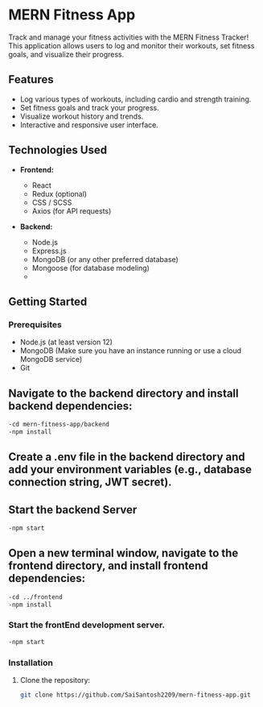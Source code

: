 # MERN Fitness App

Track and manage your fitness activities with the MERN Fitness Tracker! This application allows users to log and monitor their workouts, set fitness goals, and visualize their progress.

## Features

- Log various types of workouts, including cardio and strength training.
- Set fitness goals and track your progress.
- Visualize workout history and trends.
- Interactive and responsive user interface.

## Technologies Used

- **Frontend:**
  - React
  - Redux (optional)
  - CSS / SCSS
  - Axios (for API requests)
 
- **Backend:**
  - Node.js
  - Express.js
  - MongoDB (or any other preferred database)
  - Mongoose (for database modeling)
  - 
## Getting Started

### Prerequisites

- Node.js (at least version 12)
- MongoDB (Make sure you have an instance running or use a cloud MongoDB service)
- Git
  
## Navigate to the backend directory and install backend dependencies:
 ```bash
-cd mern-fitness-app/backend
-npm install
````
## Create a .env file in the backend directory and add your environment variables (e.g., database connection string, JWT secret).

## Start the backend Server 
 ```bash
-npm start
````
## Open a new terminal window, navigate to the frontend directory, and install frontend dependencies:
 ```bash
-cd ../frontend
-npm install
```
### Start the frontEnd development server.
 ```bash
-npm start
````
### Installation

1. Clone the repository:
   ```bash
   git clone https://github.com/SaiSantosh2209/mern-fitness-app.git


   

